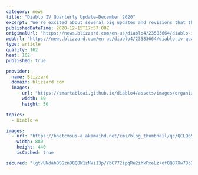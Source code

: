 ```yaml
---
category: news
title: "Diablo IV Quarterly Update—December 2020"
excerpt: "We’re excited about several big updates and revisions that the team’s worked on for a long time that we are trying to complete before the holidays."
publishedDateTime: 2020-12-15T17:57:00Z
originalUrl: "https://news.blizzard.com/en-us/diablo4/23583664/diablo-iv-quarterly-update-december-2020"
webUrl: "https://news.blizzard.com/en-us/diablo4/23583664/diablo-iv-quarterly-update-december-2020"
type: article
quality: 162
heat: 162
published: true

provider:
  name: Blizzard
  domain: blizzard.com
  images:
    - url: "https://smartableai.github.io/diablo4/assets/images/organizations/blizzard.com-50x50.jpg"
      width: 50
      height: 50

topics:
  - Diablo 4

images:
  - url: "https://bnetcmsus-a.akamaihd.net/cms/blog_thumbnail/qc/QCLQ69PQP0RZ1607723436521.jpg"
    width: 880
    height: 440
    isCached: true

secured: "lgtvUNdahOSGznDQQ8W1zNVi13p/YbC772ipqRu2ihkPxeLz+ofQQ87Xw7Do2pWauVFNkV0h5cJPbVfSgO23kMp9P2Rb+/1wrXe5aNIyOAFq9rpL5nQZlMCrzuCLgw832QVIDydkUIrOnTtLMqNzmeSL5UC9fYOW9jfvh/Nj3UPWWH6w8thO7OJmSDyYmb0vLZ77a3RNIbHgzMJxp9D90f6BO83sZsb6up6s8ms2a6JX+RsCxdMaSdkGXy7lmAmNgP7oMbQjN2yYQyQa+U6D/BbxpaQKYycTPBckXgu1vPtptpWAeDmQUyFaXNrbhkvOfqtGTL+MvQe5UvQTtsmtzwHG+4q0jC0ly+hyWbzOUVY=;WnowY7D0/MwvCqFEHiF37A=="
---
```



